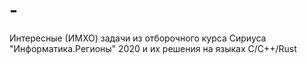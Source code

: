 # -
Интересные (ИМХО) задачи из отборочного курса Сириуса "Информатика.Регионы" 2020 и их решения на языках C/C++/Rust
